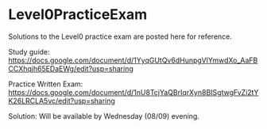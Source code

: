 # Level0PracticeExam

Solutions to the Level0 practice exam are posted here for reference.

Study guide:
https://docs.google.com/document/d/1YyqGUtQv6dHunpgVlYmwdXo_AaFBCCXhqjh65EDaEWg/edit?usp=sharing

Practice Written Exam:
https://docs.google.com/document/d/1nU8TcjYaQBrIqrXyn8BISgtwgFvZi2tYK26LRCLA5vc/edit?usp=sharing

Solution:
Will be available by Wednesday (08/09) evening.
